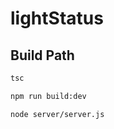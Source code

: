 # lightStatus

## Build Path

```bash
tsc
```
```bash
npm run build:dev
```
```bash
node server/server.js
```